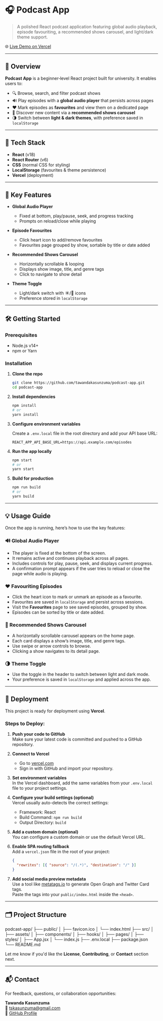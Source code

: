 # 🎧 Podcast App

> A polished React podcast application featuring global audio playback, episode favouriting, a recommended shows carousel, and light/dark theme support.

🌐 [Live Demo on Vercel](https://ear-buzz-podcast.vercel.app/)

---

## 📝 Overview

**Podcast App** is a beginner‑level React project built for university. It enables users to:

- 🔍 Browse, search, and filter podcast shows
- 🔊 Play episodes with a **global audio player** that persists across pages
- ❤️ Mark episodes as **favourites** and view them on a dedicated page
- 🎠 Discover new content via a **recommended shows carousel**
- 🌗 Switch between **light & dark themes**, with preference saved in `localStorage`

---

## 🧰 Tech Stack

- **React** (v18)
- **React Router** (v6)
- **CSS** (normal CSS for styling)
- **LocalStorage** (favourites & theme persistence)
- **Vercel** (deployment)

---

## 🚀 Key Features

- **Global Audio Player**

  - Fixed at bottom, play/pause, seek, and progress tracking
  - Prompts on reload/close while playing

- **Episode Favourites**

  - Click heart icon to add/remove favourites
  - Favourites page grouped by show, sortable by title or date added

- **Recommended Shows Carousel**

  - Horizontally scrollable & looping
  - Displays show image, title, and genre tags
  - Click to navigate to show detail

- **Theme Toggle**
  - Light/dark switch with ☀️/🌙 icons
  - Preference stored in `localStorage`

---

## 🛠️ Getting Started

### Prerequisites

- Node.js v14+
- npm or Yarn

### Installation

1. **Clone the repo**

   ```bash
   git clone https://github.com/tawandakasunzuma/podcast-app.git
   cd podcast-app
   ```

2. **Install dependencies**

   ```bash
   npm install
   # or
   yarn install
   ```

3. **Configure environment variables**

   Create a `.env.local` file in the root directory and add your API base URL:

   ```env
   REACT_APP_API_BASE_URL=https://api.example.com/episodes
   ```

4. **Run the app locally**

   ```bash
   npm start
   # or
   yarn start
   ```

5. **Build for production**

   ```bash
   npm run build
   # or
   yarn build
   ```

---

## 💡 Usage Guide

Once the app is running, here’s how to use the key features:

### 🔊 Global Audio Player

- The player is fixed at the bottom of the screen.
- It remains active and continues playback across all pages.
- Includes controls for play, pause, seek, and displays current progress.
- A confirmation prompt appears if the user tries to reload or close the page while audio is playing.

### ❤️ Favouriting Episodes

- Click the heart icon to mark or unmark an episode as a favourite.
- Favourites are saved in `localStorage` and persist across sessions.
- Visit the **Favourites** page to see saved episodes, grouped by show.
- Episodes can be sorted by title or date added.

### 🎠 Recommended Shows Carousel

- A horizontally scrollable carousel appears on the home page.
- Each card displays a show’s image, title, and genre tags.
- Use swipe or arrow controls to browse.
- Clicking a show navigates to its detail page.

### 🌗 Theme Toggle

- Use the toggle in the header to switch between light and dark mode.
- Your preference is saved in `localStorage` and applied across the app.

---

## 🚀 Deployment

This project is ready for deployment using **Vercel**.

### Steps to Deploy:

1. **Push your code to GitHub**  
   Make sure your latest code is committed and pushed to a GitHub repository.

2. **Connect to Vercel**

   - Go to [vercel.com](https://vercel.com)
   - Sign in with GitHub and import your repository.

3. **Set environment variables**  
   In the Vercel dashboard, add the same variables from your `.env.local` file to your project settings.

4. **Configure your build settings (optional)**  
   Vercel usually auto-detects the correct settings:

   - Framework: React
   - Build Command: `npm run build`
   - Output Directory: `build`

5. **Add a custom domain (optional)**  
   You can configure a custom domain or use the default Vercel URL.

6. **Enable SPA routing fallback**  
   Add a `vercel.json` file in the root of your project:

   ```json
   {
     "rewrites": [{ "source": "/(.*)", "destination": "/" }]
   }
   ```

7. **Add social media preview metadata**  
   Use a tool like [metatags.io](https://metatags.io) to generate Open Graph and Twitter Card tags.  
   Paste the tags into your `public/index.html` inside the `<head>`.

---

## 🗂 Project Structure

podcast-app/
├── public/
│ ├── favicon.ico
│ └── index.html
├── src/
│ ├── assets/
│ ├── components/
│ ├── hooks/
│ ├── pages/
│ ├── styles/
│ ├── App.jsx
│ └── index.js
├── .env.local
├── package.json
└── README.md

Let me know if you'd like the **License**, **Contributing**, or **Contact** section next.

---

## 📬 Contact

For feedback, questions, or collaboration opportunities:

**Tawanda Kasunzuma**  
📧 [tskasunzuma@gmail.com](mailto:tskasunzuma@gmail.com)  
🔗 [GitHub Profile](https://github.com/tawandakasunzuma)
